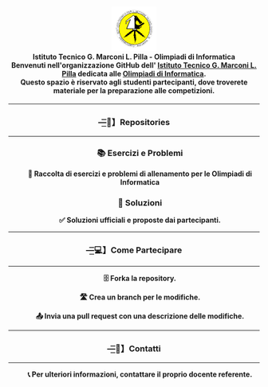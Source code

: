 <div align="center">

<div>
  <h4>
    <img src="./assets/itis-marconi-icon.png" alt="Logo ITIS" width="90" height="90" />
    <br />
    <strong text-align: center;>Istituto Tecnico G. Marconi L. Pilla - Olimpiadi di Informatica</ strong>
    <br />
    <strong>
    Benvenuti nell'organizzazione GitHub dell' <a href="https://iti-marconi.edu.it/">Istituto Tecnico G. Marconi L. Pilla</a> dedicata alle <a href="https://www.olimpiadi-informatica.it">Olimpiadi di Informatica</a>.<br>
    Questo spazio è riservato agli studenti partecipanti, dove troverete materiale per la         preparazione alle competizioni.
    </strong>
  </h4>

<div align="center">
    <hr>
    <h3><b>—͟͞͞📂】Repositories</b></h3>
    <hr>
    <ul style="list-style-position: inside;">
      <div style="text-align: center;">
          <h3><b>📚 Esercizi e Problemi</b></h3>
          <p>📘 Raccolta di esercizi e problemi di allenamento per le Olimpiadi di Informatica</p>
          <h3><b>📝 Soluzioni</b></h3>
          <p>✅ Soluzioni ufficiali e proposte dai partecipanti.</p>
      </div>
    </ul>
    <hr>
    <h3><b>—͟͞͞💻】Come Partecipare</b></h3>
    <hr>
    <ul style="list-style-position: inside;">
      <div style="text-align: center;">
          <p>🗄️ Forka la repository.</p>
          <p>🛣️ Crea un branch per le modifiche.</p>
          <p>📤 Invia una pull request con una descrizione delle modifiche.</p>
      </div>
    </ul>
    <hr>
    <h3><b>—͟͞͞📧】Contatti</b></h3>
    <hr>
    <ul style="list-style-position: inside;">
      <div style="text-align: center;">
          <p><b>📞 Per ulteriori informazioni, contattare il proprio docente referente.</p>
      </div>
    </ul>
</div>


</div>
</div>